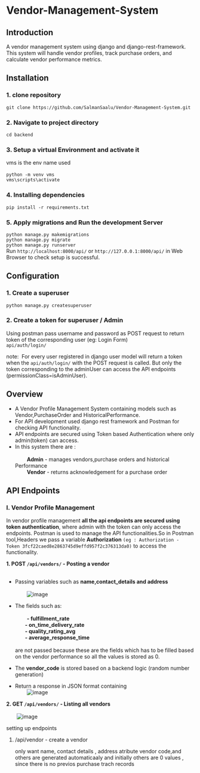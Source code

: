 # Vendor-Management-System
## Introduction
A vendor management system using django and django-rest-framework.
This system will handle vendor profiles, track purchase orders, and calculate vendor performance metrics.

## Installation
### 1. clone repository
`git clone https://github.com/SalmanSaalu/Vendor-Management-System.git`
### 2. Navigate to project directory
`cd backend`
### 3. Setup a virtual Environment and activate it
vms is the env name used <br/><br/>
`python -m venv vms` <br/>
`vms\scripts\activate`
### 4. Installing dependencies
`pip install -r requirements.txt`
### 5. Apply migrations and Run the development Server
`python manage.py makemigrations`<br/>
`python manage.py migrate` <br/>
`python manage.py runserver` <br/>
Run `http://localhost:8000/api/` or `http://127.0.0.1:8000/api/` in Web Browser to check setup is successful.

## Configuration
### 1. Create a superuser
`python manage.py createsuperuser`
### 2. Create a token for superuser / Admin 
Using postman pass username and password as POST request to return token of the corresponding user (eg: Login Form) <br/>
`api/auth/login/` <br/>

note:&nbsp; For every user registered in django user model will return a token when the `api/auth/login/` with the POST request is called.
But only the token corresponding to the adminUser can access the API endpoints (permissionClass=isAdminUser).


## Overview
- A Vendor Profile Management System containing models such as Vendor,PurchaseOrder and HistoricalPerformance.<br/>
- For API development used django rest framework and Postman for checking API functionality.<br/>
- API endpoints are secured using Token based Authentication where only admin(token) can access.
- In this system there are :<br/><br/>
&nbsp; &nbsp; &nbsp; &nbsp; **Admin**  - manages vendors,purchase orders and historical Performance  <br/>
&nbsp; &nbsp; &nbsp; &nbsp; **Vendor** - returns acknowledgement for a purchase order <br/>

## API Endpoints
### I. Vendor Profile Management
In vendor profile management **all the api endpoints are secured using token authentication**, where admin with the token can only access the endpoints.
Postman is used to manage the API functionalities.So in Postman tool,Headers we pass a variable **Authorization** `(eg : Authorization - Token 3fcf22caed8e2863745d9effd957f2c376313da0)`
to access the functionality.

**1. POST `/api/vendors/` - Posting a vendor**<br/><br/>
- Passing variables such as **name,contact_details and address**<br/><br/>
&nbsp; &nbsp; &nbsp; &nbsp; ![image](https://github.com/SalmanSaalu/Vendor-Management-System/assets/87108862/2dfcb53f-a9da-4738-bd0a-5ef0e04ab719)

- The fields such as:<br/><br/>
&nbsp; &nbsp; &nbsp; &nbsp; **- fulfillment_rate <br/>
&nbsp; &nbsp; &nbsp; &nbsp; - on_time_delivery_rate<br/>
&nbsp; &nbsp; &nbsp; &nbsp; - quality_rating_avg<br/>
&nbsp; &nbsp; &nbsp; &nbsp; - average_response_time**<br/><br/>
      are not passed because these are the fields which has to be filled based on the vendor performance so all the values is stored as 0.
- The **vendor_code** is stored based on a backend logic (random number generation)
- Return a response in JSON format containing<br/>
&nbsp; &nbsp; &nbsp; &nbsp; ![image](https://github.com/SalmanSaalu/Vendor-Management-System/assets/87108862/2d758011-67a8-42b0-b83d-b8cde903eadb)

**2. GET `/api/vendors/` - Listing all vendors**<br/><br/>
&nbsp; &nbsp; &nbsp; &nbsp;![image](https://github.com/SalmanSaalu/Vendor-Management-System/assets/87108862/4f94400a-c777-42bc-b632-51cd38cd3677)

setting up endpoints
1. /api/vendor - create a vendor

   only want name, contact details , address atribute
   vendor code,and others are generated automaticaaly and initially others are 0 values , since there is no previos purchase trach records

   
